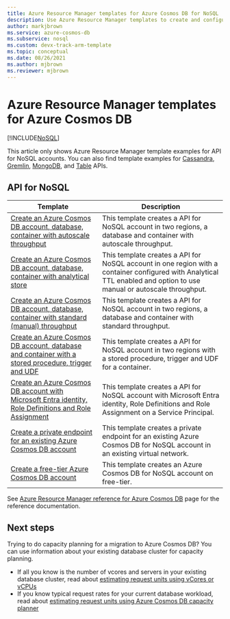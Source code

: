 ```yaml
---
title: Azure Resource Manager templates for Azure Cosmos DB for NoSQL
description: Use Azure Resource Manager templates to create and configure Azure Cosmos DB.
author: markjbrown
ms.service: azure-cosmos-db
ms.subservice: nosql
ms.custom: devx-track-arm-template
ms.topic: conceptual
ms.date: 08/26/2021
ms.author: mjbrown
ms.reviewer: mjbrown
---
```


# Azure Resource Manager templates for Azure Cosmos DB
[!INCLUDE[NoSQL](../includes/appliesto-nosql.md)]

This article only shows Azure Resource Manager template examples for API for NoSQL accounts. You can also find template examples for [Cassandra](../cassandra/templates-samples.md), [Gremlin](../graph/resource-manager-template-samples.md), [MongoDB](../mongodb/resource-manager-template-samples.md), and [Table](../table/resource-manager-templates.md) APIs.

## API for NoSQL

|**Template**|**Description**|
|---|---|
|[Create an Azure Cosmos DB account, database, container with autoscale throughput](manage-with-templates.md#create-autoscale) | This template creates a API for NoSQL account in two regions, a database and container with autoscale throughput. |
|[Create an Azure Cosmos DB account, database, container with analytical store](manage-with-templates.md#create-analytical-store) | This template creates a API for NoSQL account in one region with a container configured with Analytical TTL enabled and option to use manual or autoscale throughput. |
|[Create an Azure Cosmos DB account, database, container with standard (manual) throughput](manage-with-templates.md#create-manual) | This template creates a API for NoSQL account in two regions, a database and container with standard throughput. |
|[Create an Azure Cosmos DB account, database and container with a stored procedure, trigger and UDF](manage-with-templates.md#create-sproc) | This template creates a API for NoSQL account in two regions with a stored procedure, trigger and UDF for a container. |
|[Create an Azure Cosmos DB account with Microsoft Entra identity, Role Definitions and Role Assignment](manage-with-templates.md#create-rbac) | This template creates a API for NoSQL account with Microsoft Entra identity, Role Definitions and Role Assignment on a Service Principal. |
|[Create a private endpoint for an existing Azure Cosmos DB account](../how-to-configure-private-endpoints.md#create-a-private-endpoint-by-using-a-resource-manager-template) |  This template creates a private endpoint for an existing Azure Cosmos DB for NoSQL account in an existing virtual network. |
|[Create a free-tier Azure Cosmos DB account](manage-with-templates.md#free-tier) |  This template creates an Azure Cosmos DB for NoSQL account on free-tier. |

See [Azure Resource Manager reference for Azure Cosmos DB](/azure/templates/microsoft.documentdb/allversions) page for the reference documentation.

## Next steps

Trying to do capacity planning for a migration to Azure Cosmos DB? You can use information about your existing database cluster for capacity planning.
* If all you know is the number of vcores and servers in your existing database cluster, read about [estimating request units using vCores or vCPUs](../convert-vcore-to-request-unit.md) 
* If you know typical request rates for your current database workload, read about [estimating request units using Azure Cosmos DB capacity planner](estimate-ru-with-capacity-planner.md)
